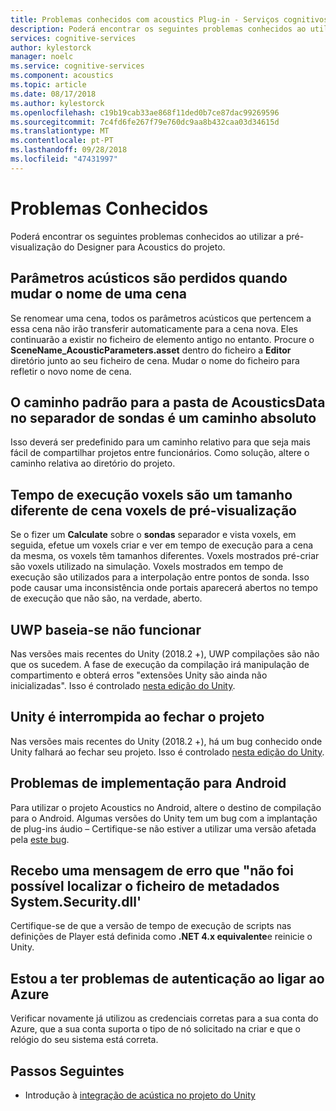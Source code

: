```yaml
---
title: Problemas conhecidos com acoustics Plug-in - Serviços cognitivos
description: Poderá encontrar os seguintes problemas conhecidos ao utilizar a pré-visualização do Designer para Acoustics do projeto.
services: cognitive-services
author: kylestorck
manager: noelc
ms.service: cognitive-services
ms.component: acoustics
ms.topic: article
ms.date: 08/17/2018
ms.author: kylestorck
ms.openlocfilehash: c19b19cab33ae868f11ded0b7ce87dac99269596
ms.sourcegitcommit: 7c4fd6fe267f79e760dc9aa8b432caa03d34615d
ms.translationtype: MT
ms.contentlocale: pt-PT
ms.lasthandoff: 09/28/2018
ms.locfileid: "47431997"
---
```

# <a name="known-issues"></a>Problemas Conhecidos
Poderá encontrar os seguintes problemas conhecidos ao utilizar a pré-visualização do Designer para Acoustics do projeto.

## <a name="acoustic-parameters-are-lost-when-you-rename-a-scene"></a>Parâmetros acústicos são perdidos quando mudar o nome de uma cena

Se renomear uma cena, todos os parâmetros acústicos que pertencem a essa cena não irão transferir automaticamente para a cena nova. Eles continuarão a existir no ficheiro de elemento antigo no entanto. Procure o **SceneName_AcousticParameters.asset** dentro do ficheiro a **Editor** diretório junto ao seu ficheiro de cena. Mudar o nome do ficheiro para refletir o novo nome de cena.

## <a name="the-default-path-for-the-acousticsdata-folder-in-probes-tab-is-an-absolute-path"></a>O caminho padrão para a pasta de AcousticsData no separador de sondas é um caminho absoluto

Isso deverá ser predefinido para um caminho relativo para que seja mais fácil de compartilhar projetos entre funcionários. Como solução, altere o caminho relativa ao diretório do projeto.

## <a name="runtime-voxels-are-a-different-size-than-scene-preview-voxels"></a>Tempo de execução voxels são um tamanho diferente de cena voxels de pré-visualização

Se o fizer um **Calculate** sobre o **sondas** separador e vista voxels, em seguida, efetue um voxels criar e ver em tempo de execução para a cena da mesma, os voxels têm tamanhos diferentes. Voxels mostrados pré-criar são voxels utilizado na simulação. Voxels mostrados em tempo de execução são utilizados para a interpolação entre pontos de sonda. Isso pode causar uma inconsistência onde portais aparecerá abertos no tempo de execução que não são, na verdade, aberto.

## <a name="uwp-builds-not-working"></a>UWP baseia-se não funcionar

Nas versões mais recentes do Unity (2018.2 +), UWP compilações são não que os sucedem. A fase de execução da compilação irá manipulação de compartimento e obterá erros "extensões Unity são ainda não inicializadas". Isso é controlado [nesta edição do Unity](https://fogbugz.unity3d.com/default.asp?1070491_1rgf14bakv5u779d).

## <a name="unity-crashes-when-closing-project"></a>Unity é interrompida ao fechar o projeto

Nas versões mais recentes do Unity (2018.2 +), há um bug conhecido onde Unity falhará ao fechar seu projeto. Isso é controlado [nesta edição do Unity](https://issuetracker.unity3d.com/issues/crash-on-assetdatabase-getassetimporterversions-when-closing-a-specific-unity-project).

## <a name="trouble-deploying-to-android"></a>Problemas de implementação para Android
Para utilizar o projeto Acoustics no Android, altere o destino de compilação para o Android. Algumas versões do Unity tem um bug com a implantação de plug-ins áudio – Certifique-se não estiver a utilizar uma versão afetada pela [este bug](https://issuetracker.unity3d.com/issues/android-ios-audiosource-playing-through-google-resonance-audio-sdk-with-spatializer-enabled-does-not-play-on-built-player).

## <a name="i-get-an-error-that-could-not-find-metadata-file-systemsecuritydll"></a>Recebo uma mensagem de erro que "não foi possível localizar o ficheiro de metadados System.Security.dll'

Certifique-se de que a versão de tempo de execução de scripts nas definições de Player está definida como **.NET 4.x equivalente**e reinicie o Unity.

## <a name="im-having-authentication-problems-when-connecting-to-azure"></a>Estou a ter problemas de autenticação ao ligar ao Azure

Verificar novamente já utilizou as credenciais corretas para a sua conta do Azure, que a sua conta suporta o tipo de nó solicitado na criar e que o relógio do seu sistema está correta.

## <a name="next-steps"></a>Passos Seguintes
* Introdução à [integração de acústica no projeto do Unity](getting-started.md)

